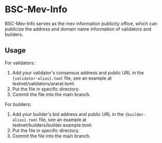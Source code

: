 # BSC-Mev-Info

BSC-Mev-Info serves as the mev information publicity office, which can publicize the address and domain name information 
of validators and builders.

## Usage

For validators:
1. Add your validator's consensus address and public URL in the `{validator-alias}.toml` file, see an example at testnet/validators/ararat.toml.
2. Put the file in specific directory.
3. Commit the file into the main branch.

For builders:
1. Add your builder's bid address and public URL in the `{builder-alias}.toml` file, see an example at testnet/builders/builder.example.toml.
2. Put the file in specific directory.
3. Commit the file into the main branch.
